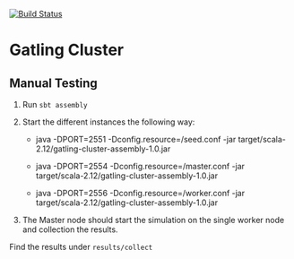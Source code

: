 [![Build Status](https://travis-ci.org/rbraeunlich/gatling-cluster.svg?branch=master)](https://travis-ci.org/rbraeunlich/gatling-cluster)

# Gatling Cluster

## Manual Testing

1. Run `sbt assembly`
2. Start the different instances the following way:

    * java -DPORT=2551 -Dconfig.resource=/seed.conf -jar target/scala-2.12/gatling-cluster-assembly-1.0.jar

    * java -DPORT=2554 -Dconfig.resource=/master.conf -jar target/scala-2.12/gatling-cluster-assembly-1.0.jar

    * java -DPORT=2556 -Dconfig.resource=/worker.conf -jar target/scala-2.12/gatling-cluster-assembly-1.0.jar
    
3. The Master node should start the simulation on the single worker node and collection the results.

Find the results under `results/collect`